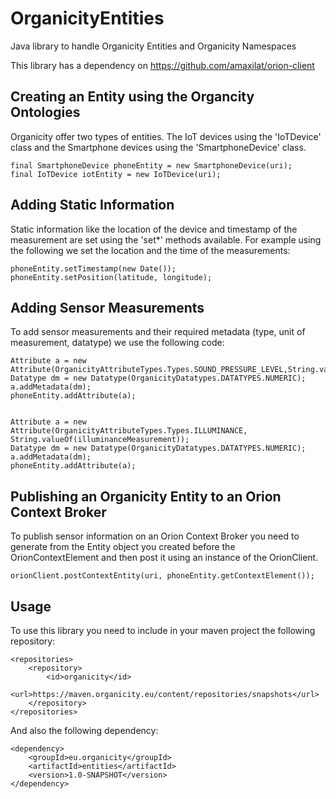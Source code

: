 # OrganicityEntities
Java library to handle Organicity Entities and Organicity Namespaces


This library has a dependency on https://github.com/amaxilat/orion-client

## Creating an Entity using the Organcity Ontologies  
Organicity offer two types of entities. The IoT devices using the 'IoTDevice' class and the Smartphone devices using the 'SmartphoneDevice' class.

    final SmartphoneDevice phoneEntity = new SmartphoneDevice(uri);
    final IoTDevice iotEntity = new IoTDevice(uri);
    
## Adding Static Information 
Static information like the location of the device and timestamp of the measurement are set using the 'set*' methods available. For example using the following we set the location and the time of the measurements:

    phoneEntity.setTimestamp(new Date());
    phoneEntity.setPosition(latitude, longitude);

## Adding Sensor Measurements
To add sensor measurements and their required metadata (type, unit of measurement, datatype) we use the following code:

    Attribute a = new Attribute(OrganicityAttributeTypes.Types.SOUND_PRESSURE_LEVEL,String.valueOf(soundMeasurement));
    Datatype dm = new Datatype(OrganicityDatatypes.DATATYPES.NUMERIC);
    a.addMetadata(dm);
    phoneEntity.addAttribute(a);


    Attribute a = new Attribute(OrganicityAttributeTypes.Types.ILLUMINANCE, String.valueOf(illuminanceMeasurement));
    Datatype dm = new Datatype(OrganicityDatatypes.DATATYPES.NUMERIC);
    a.addMetadata(dm);
    phoneEntity.addAttribute(a);

## Publishing an Organicity Entity to an Orion Context Broker
To publish sensor information on an Orion Context Broker you need to generate from the Entity object you created before the OrionContextElement and then post it using an instance of the OrionClient.

    orionClient.postContextEntity(uri, phoneEntity.getContextElement());


## Usage

To use this library you need to include in your maven project the following repository:

    <repositories>
        <repository>
            <id>organicity</id>
            <url>https://maven.organicity.eu/content/repositories/snapshots</url>
        </repository>
    </repositories>

And also the following dependency:

    <dependency>
        <groupId>eu.organicity</groupId>
        <artifactId>entities</artifactId>
        <version>1.0-SNAPSHOT</version>
    </dependency>
